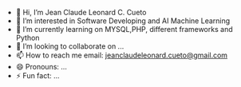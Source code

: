 - 👋 Hi, I’m Jean Claude Leonard C. Cueto
- 👀 I’m interested in Software Developing and AI Machine Learning  
- 🌱 I’m currently learning on MYSQL,PHP, different frameworks and Python
- 💞️ I’m looking to collaborate on ...
- 📫 How to reach me email: jeanclaudeleonard.cueto@gmail.com
- 😄 Pronouns: ...
- ⚡ Fun fact: ...

<!---
Cueto0725/Cueto0725 is a ✨ special ✨ repository because its `README.md` (this file) appears on your GitHub profile.
You can click the Preview link to take a look at your changes.
--->
